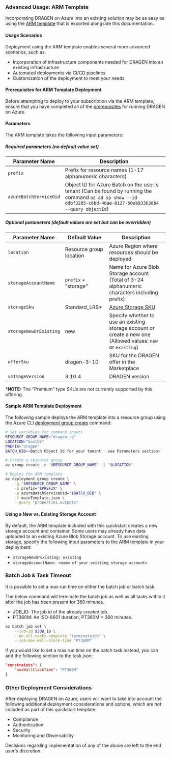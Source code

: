 ### Advanced Usage: ARM Template

Incorporating DRAGEN on Azure into an existing solution may be as easy as using the [ARM template](mainTemplate.json) that is exported alongside this documentation.

#### Usage Scenarios

Deployment using the ARM template enables several more advanced scenarios, such as:

* Incorporation of infrastructure components needed for DRAGEN into an existing infrastructure
* Automated deployments via CI/CD pipelines
* Customization of the deployment to meet your needs

#### Prerequisites for ARM Template Deployment

Before attempting to deploy to your subscription via the ARM template, ensure that you have completed all of the [prerequisites](#prerequisites) for running DRAGEN on Azure.

#### Parameters

The ARM template takes the following input parameters:

##### Required parameters (no default value set)

| Parameter Name | Description |
| -------------- | ----------- |
| `prefix` | Prefix for resource names (1-17 alphanumeric characters) |
| `azureBatchServiceOid` | Object ID for Azure Batch on the user's tenant (Can be found by running the command `az ad sp show --id ddbf3205-c6bd-46ae-8127-60eb93363864 --query objectId`) |

##### Optional parameters (default values are set but can be overridden)

| Parameter Name | Default Value | Description |
| -------------- | ------------- | ----------- |
| `location` | Resource group location | Azure Region where resources should be deployed |
| `storageAccountName` | `prefix` + "storage" | Name for Azure Blob Storage account (Total of 3-24 alphanumeric characters including prefix) |
| `storageSku` | Standard_LRS* | [Azure Storage SKU](https://docs.microsoft.com/en-us/rest/api/storagerp/srp_sku_types) |
| `storageNewOrExisting` | new | Specify whether to use an existing storage account or create a new one (Allowed values: `new` or `existing`) |
| `offerSku` | dragen-3-10 | SKU for the DRAGEN offer in the Marketplace |
| `vmImageVersion` | 3.10.4 | DRAGEN version |

***NOTE:** The "Premium" type SKUs are not currently supported by this offering.

#### Sample ARM Template Deployment

The following sample deploys the ARM template into a resource group using the Azure CLI [deployment group create](https://docs.microsoft.com/en-us/cli/azure/deployment/group?view=azure-cli-latest#az_deployment_group_create) command:

```sh
# Set variables for command inputs
RESOURCE_GROUP_NAME="dragen-rg"
LOCATION="EastUS"
PREFIX="dragen"
BATCH_OID=<Batch Object Id for your tenant - see Parameters section>

# Create a resource group
az group create -n "$RESOURCE_GROUP_NAME" -l "$LOCATION"

# Deploy the ARM template
az deployment group create \
    -g "$RESOURCE_GROUP_NAME" \
    -p prefix="$PREFIX" \
    -p azureBatchServiceOid="$BATCH_OID" \
    -f mainTemplate.json \
    --query "properties.outputs"
```

#### Using a New vs. Existing Storage Account

By default, the ARM template included with this quickstart creates a new storage account and container.  Some users may already have data uploaded to an existing Azure Blob Storage account.  To use existing storage, specify the following input parameters to the ARM template in your deployment:

* `storageNewOrExisting: existing`
* `storageAccountName: <name of your existing storage account>`

### Batch Job & Task Timeout

It is possible to set a max run time on either the batch job or batch task.

The below command will terminate the batch job as well as all tasks within
it after the job has been present for 360 minutes.

* JOB_ID: The job id of the already created job.
* PT360M: An ISO-8601 duration, PT360M = 360 minutes.

```sh
az batch job set \
    --job-id $JOB_ID \
    --on-all-tasks-complete "terminatejob" \
    --job-max-wall-clock-time "PT360M"
```

If you would like to set a max run time on the batch task instead, you can add
the following section to the task.json:

```json
"constraints": {
    "maxWallClockTime": "PT360M"
}
```

### Other Deployment Considerations

After deploying DRAGEN on Azure, users will want to take into account the following additional deployment considerations and options, which are *not* included as part of this quickstart template:

* Compliance
* Authentication
* Security
* Monitoring and Observability

Decisions regarding implementation of any of the above are left to the end user's discretion.
